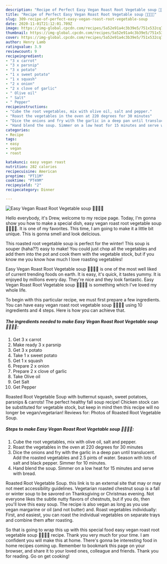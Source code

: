 ```yaml
---
description: "Recipe of Perfect Easy Vegan Roast Root Vegetable soup 🥕🥔🧅🍠"
title: "Recipe of Perfect Easy Vegan Roast Root Vegetable soup 🥕🥔🧅🍠"
slug: 309-recipe-of-perfect-easy-vegan-roast-root-vegetable-soup
date: 2020-11-01T21:12:01.709Z
image: https://img-global.cpcdn.com/recipes/5a52e91a4c3b39e5/751x532cq70/easy-vegan-roast-root-vegetable-soup-🥕🥔🧅🍠-recipe-main-photo.jpg
thumbnail: https://img-global.cpcdn.com/recipes/5a52e91a4c3b39e5/751x532cq70/easy-vegan-roast-root-vegetable-soup-🥕🥔🧅🍠-recipe-main-photo.jpg
cover: https://img-global.cpcdn.com/recipes/5a52e91a4c3b39e5/751x532cq70/easy-vegan-roast-root-vegetable-soup-🥕🥔🧅🍠-recipe-main-photo.jpg
author: Henry Lamb
ratingvalue: 3.9
reviewcount: 9
recipeingredient:
- "3 x carrot"
- "3 x parsnip"
- "3 x potato"
- "1 x sweet potato"
- "1 x squash"
- "2 x onion"
- "2 x clove of garlic"
- " Olive oil"
- " Salt"
- " Pepper"
recipeinstructions:
- "Cube the root vegetables, mix with olive oil, salt and pepper."
- "Roast the vegetables in the oven at 220 degrees for 30 minutes"
- "Dice the onions and fry with the garlic in a deep pan until translucent. Add the roasted vegetables and 2.5 pints of water. Season with lots of salt and black pepper. Simmer for 10 minutes."
- "Hand blend the soup. Simmer on a low heat for 15 minutes and serve with bread."
categories:
- Recipe
tags:
- easy
- vegan
- roast

katakunci: easy vegan roast 
nutrition: 282 calories
recipecuisine: American
preptime: "PT11M"
cooktime: "PT49M"
recipeyield: "2"
recipecategory: Dinner

---
```



![Easy Vegan Roast Root Vegetable soup 🥕🥔🧅🍠](https://img-global.cpcdn.com/recipes/5a52e91a4c3b39e5/751x532cq70/easy-vegan-roast-root-vegetable-soup-🥕🥔🧅🍠-recipe-main-photo.jpg)

Hello everybody, it's Drew, welcome to my recipe page. Today, I'm gonna show you how to make a special dish, easy vegan roast root vegetable soup 🥕🥔🧅🍠. It is one of my favorites. This time, I am going to make it a little bit unique. This is gonna smell and look delicious.

This roasted root vegetable soup is perfect for the winter! This soup is souper (haha??) easy to make! You could just chop all the vegetables and add them into the pot and cook them with the vegetable stock, but if you know me you know how much I love roasting vegetables!

Easy Vegan Roast Root Vegetable soup 🥕🥔🧅🍠 is one of the most well liked of current trending foods on earth. It is easy, it's quick, it tastes yummy. It is enjoyed by millions every day. They're nice and they look fantastic. Easy Vegan Roast Root Vegetable soup 🥕🥔🧅🍠 is something which I've loved my whole life.


To begin with this particular recipe, we must first prepare a few ingredients. You can have easy vegan roast root vegetable soup 🥕🥔🧅🍠 using 10 ingredients and 4 steps. Here is how you can achieve that.

<!--inarticleads1-->

##### The ingredients needed to make Easy Vegan Roast Root Vegetable soup 🥕🥔🧅🍠:

1. Get 3 x carrot
1. Make ready 3 x parsnip
1. Get 3 x potato
1. Take 1 x sweet potato
1. Get 1 x squash
1. Prepare 2 x onion
1. Prepare 2 x clove of garlic
1. Take  Olive oil
1. Get  Salt
1. Get  Pepper


Roasted Root Vegetable Soup with butternut squash, sweet potatoes, parsnips &amp; carrots! The perfect healthy fall soup recipe! Chicken stock can be substituted for vegetable stock, but keep in mind then this recipe will no longer be vegan/vegetarian! Reviews for: Photos of Roasted Root Vegetable Soup. 

<!--inarticleads2-->

##### Steps to make Easy Vegan Roast Root Vegetable soup 🥕🥔🧅🍠:

1. Cube the root vegetables, mix with olive oil, salt and pepper.
1. Roast the vegetables in the oven at 220 degrees for 30 minutes
1. Dice the onions and fry with the garlic in a deep pan until translucent. Add the roasted vegetables and 2.5 pints of water. Season with lots of salt and black pepper. Simmer for 10 minutes.
1. Hand blend the soup. Simmer on a low heat for 15 minutes and serve with bread.


Roasted Root Vegetable Soup. this link is to an external site that may or may not meet accessibility guidelines. Vegetarian roasted chestnut soup is a fall or winter soup to be savored on Thanksgiving or Christmas evening. Not everyone likes the subtle nutty flavors of chestnuts, but if you do, then you&#39;ll love this easy soup. The recipe is also vegan as long as you use vegan margarine or oil (and not butter) and. Roast vegetables individually: First, and easiest, you can roast the individual vegetables on separate trays and combine them after roasting. 

So that is going to wrap this up with this special food easy vegan roast root vegetable soup 🥕🥔🧅🍠 recipe. Thank you very much for your time. I am confident you will make this at home. There's gonna be interesting food in home recipes coming up. Remember to bookmark this page on your browser, and share it to your loved ones, colleague and friends. Thank you for reading. Go on get cooking!
